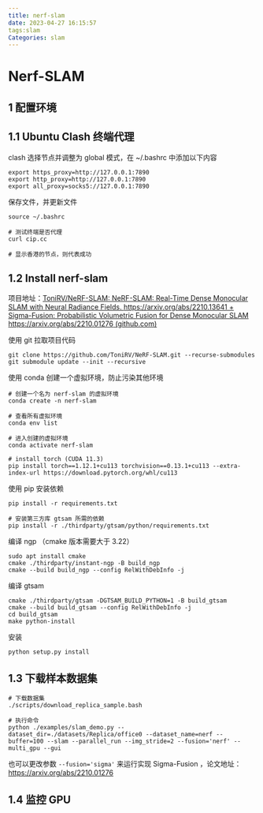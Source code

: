 ```yaml
---
title: nerf-slam
date: 2023-04-27 16:15:57
tags:slam
Categories: slam
---
```




# Nerf-SLAM





## 1 配置环境



## 1.1 Ubuntu Clash 终端代理

clash 选择节点并调整为 global 模式，在 ~/.bashrc 中添加以下内容

```shell
export https_proxy=http://127.0.0.1:7890 
export http_proxy=http://127.0.0.1:7890 
export all_proxy=socks5://127.0.0.1:7890
```

保存文件，并更新文件

```shell
source ~/.bashrc

# 测试终端是否代理
curl cip.cc

# 显示香港的节点，则代表成功
```



## 1.2 Install nerf-slam

项目地址：[ToniRV/NeRF-SLAM: NeRF-SLAM: Real-Time Dense Monocular SLAM with Neural Radiance Fields. https://arxiv.org/abs/2210.13641 + Sigma-Fusion: Probabilistic Volumetric Fusion for Dense Monocular SLAM https://arxiv.org/abs/2210.01276 (github.com)](https://github.com/ToniRV/NeRF-SLAM)

使用 git 拉取项目代码

```shell
git clone https://github.com/ToniRV/NeRF-SLAM.git --recurse-submodules
git submodule update --init --recursive
```

使用 conda 创建一个虚拟环境，防止污染其他环境

```shell
# 创建一个名为 nerf-slam 的虚拟环境
conda create -n nerf-slam

# 查看所有虚拟环境
conda env list

# 进入创建的虚拟环境
conda activate nerf-slam

# install torch (CUDA 11.3)
pip install torch==1.12.1+cu113 torchvision==0.13.1+cu113 --extra-index-url https://download.pytorch.org/whl/cu113
```

使用 pip 安装依赖

```shell
pip install -r requirements.txt

# 安装第三方库 gtsam 所需的依赖
pip install -r ./thirdparty/gtsam/python/requirements.txt
```

编译 ngp （cmake 版本需要大于 3.22）

```shell
sudo apt install cmake
cmake ./thirdparty/instant-ngp -B build_ngp
cmake --build build_ngp --config RelWithDebInfo -j
```

编译 gtsam

```shell
cmake ./thirdparty/gtsam -DGTSAM_BUILD_PYTHON=1 -B build_gtsam 
cmake --build build_gtsam --config RelWithDebInfo -j
cd build_gtsam
make python-install
```

安装

```shell
python setup.py install
```



## 1.3 下载样本数据集

```shell
# 下载数据集
./scripts/download_replica_sample.bash

# 执行命令
python ./examples/slam_demo.py --dataset_dir=./datasets/Replica/office0 --dataset_name=nerf --buffer=100 --slam --parallel_run --img_stride=2 --fusion='nerf' --multi_gpu --gui
```

也可以更改参数 `--fusion='sigma'` 来运行实现 Sigma-Fusion ，论文地址：https://arxiv.org/abs/2210.01276



## 1.4 监控 GPU





















